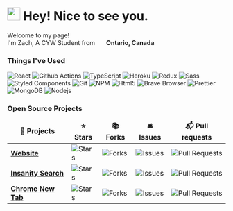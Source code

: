 <h1><img src="https://emojis.slackmojis.com/emojis/images/1531849430/4246/blob-sunglasses.gif?1531849430" width="30"/> Hey! Nice to see you.</h1>


<p>Welcome to my page! </br> I'm Zach, A CYW Student from <img src="https://i.imgur.com/A5PjUxb.png" width="18" height="13.5"/> <b>Ontario, Canada</b></p>
<h3>Things I've Used</h3>
<p>
  <img alt="React" src="https://img.shields.io/badge/-React-45b8d8?style=flat-square&logo=react&logoColor=white" />
  <img alt="Github Actions" src="https://img.shields.io/badge/-Github_Actions-2088FF?style=flat-square&logo=github-actions&logoColor=white" />
  <img alt="TypeScript" src="https://img.shields.io/badge/-TypeScript-007ACC?style=flat-square&logo=typescript&logoColor=white" />
  <img alt="Heroku" src="https://img.shields.io/badge/-Heroku-430098?style=flat-square&logo=heroku&logoColor=white" />
  <img alt="Redux" src="https://img.shields.io/badge/-Redux-764ABC?style=flat-square&logo=redux&logoColor=white" />
  <img alt="Sass" src="https://img.shields.io/badge/-Sass-CC6699?style=flat-square&logo=sass&logoColor=white" />
  <img alt="Styled Components" src="https://img.shields.io/badge/-Styled_Components-db7092?style=flat-square&logo=styled-components&logoColor=white" />
  <img alt="Git" src="https://img.shields.io/badge/-Git-F05032?style=flat-square&logo=git&logoColor=white" />
  <img alt="NPM" src="https://img.shields.io/badge/-NPM-CB3837?style=flat-square&logo=npm&logoColor=white" />
  <img alt="Html5" src="https://img.shields.io/badge/-HTML5-E34F26?style=flat-square&logo=html5&logoColor=white" />
  <img alt="Brave Browser" src="https://img.shields.io/badge/-Brave_Browser-FB542B?style=flat-square&logo=brave&logoColor=white" />
  <img alt="Prettier" src="https://img.shields.io/badge/-Prettier-F7B93E?style=flat-square&logo=prettier&logoColor=white" />
  <img alt="MongoDB" src="https://img.shields.io/badge/-MongoDB-13aa52?style=flat-square&logo=mongodb&logoColor=white" />
  <img alt="Nodejs" src="https://img.shields.io/badge/-Nodejs-43853d?style=flat-square&logo=Node.js&logoColor=white" />
</p>
<h3>Open Source Projects</h3>
<table>
  <thead align="center">
    <tr border: none;>
      <td><b>🎁 Projects</b></td>
      <td><b>⭐ Stars</b></td>
      <td><b>📚 Forks</b></td>
      <td><b>🛎 Issues</b></td>
      <td><b>📬 Pull requests</b></td>
    </tr>
  </thead>
  <tbody>
    <tr>
      <td><a href="https://github.com/zachjmurphy/Website"><b>Website</b></a></td>
      <td><img alt="Stars" src="https://img.shields.io/github/stars/zachjmurphy/Website?style=flat-square&labelColor=343b41"/></td>
      <td><img alt="Forks" src="https://img.shields.io/github/forks/zachjmurphy/Website?style=flat-square&labelColor=343b41"/></td>
      <td><img alt="Issues" src="https://img.shields.io/github/issues/zachjmurphy/Website?style=flat-square&labelColor=343b41"/></td>
      <td><img alt="Pull Requests" src="https://img.shields.io/github/issues-pr/zachjmurphy/Website?style=flat-square&labelColor=343b41"/></td>
    </tr>
	  <tr>
      <td><a href="https://github.com/zachjmurphy/InsanitySearch"><b>Insanity Search</b></a></td>
      <td><img alt="Stars" src="https://img.shields.io/github/stars/zachjmurphy/InsanitySearch?style=flat-square&labelColor=343b41"/></td>
      <td><img alt="Forks" src="https://img.shields.io/github/forks/zachjmurphy/InsanitySearch?style=flat-square&labelColor=343b41"/></td>
      <td><img alt="Issues" src="https://img.shields.io/github/issues/zachjmurphy/InsanitySearch?style=flat-square&labelColor=343b41"/></td>
      <td><img alt="Pull Requests" src="https://img.shields.io/github/issues-pr/zachjmurphy/InsanitySearch?style=flat-square&labelColor=343b41"/></td>
    </tr>
    <tr>
      <td><a href="https://github.com/zachjmurphy/ChromeNewTab"><b>Chrome New Tab</b></a></td>
      <td><img alt="Stars" src="https://img.shields.io/github/stars/zachjmurphy/ChromeNewTab?style=flat-square&labelColor=343b41"/></td>
      <td><img alt="Forks" src="https://img.shields.io/github/forks/zachjmurphy/ChromeNewTab?style=flat-square&labelColor=343b41"/></td>
      <td><img alt="Issues" src="https://img.shields.io/github/issues/zachjmurphy/ChromeNewTab?style=flat-square&labelColor=343b41"/></td>
      <td><img alt="Pull Requests" src="https://img.shields.io/github/issues-pr/zachjmurphy/ChromeNewTab?style=flat-square&labelColor=343b41"/></td>
    </tr>
  </tbody>
</table>
